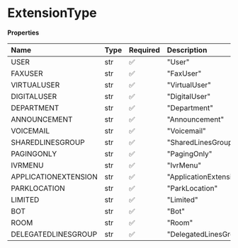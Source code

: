 # ExtensionType

**Properties**

| Name                 | Type | Required | Description            |
| :------------------- | :--- | :------- | :--------------------- |
| USER                 | str  | ✅       | "User"                 |
| FAXUSER              | str  | ✅       | "FaxUser"              |
| VIRTUALUSER          | str  | ✅       | "VirtualUser"          |
| DIGITALUSER          | str  | ✅       | "DigitalUser"          |
| DEPARTMENT           | str  | ✅       | "Department"           |
| ANNOUNCEMENT         | str  | ✅       | "Announcement"         |
| VOICEMAIL            | str  | ✅       | "Voicemail"            |
| SHAREDLINESGROUP     | str  | ✅       | "SharedLinesGroup"     |
| PAGINGONLY           | str  | ✅       | "PagingOnly"           |
| IVRMENU              | str  | ✅       | "IvrMenu"              |
| APPLICATIONEXTENSION | str  | ✅       | "ApplicationExtension" |
| PARKLOCATION         | str  | ✅       | "ParkLocation"         |
| LIMITED              | str  | ✅       | "Limited"              |
| BOT                  | str  | ✅       | "Bot"                  |
| ROOM                 | str  | ✅       | "Room"                 |
| DELEGATEDLINESGROUP  | str  | ✅       | "DelegatedLinesGroup"  |

<!-- This file was generated by liblab | https://liblab.com/ -->
